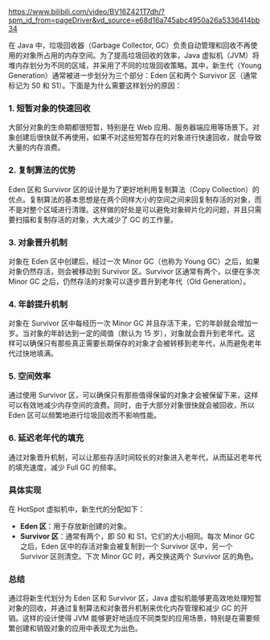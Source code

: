 https://www.bilibili.com/video/BV16Z421T7dh/?spm_id_from=pageDriver&vd_source=e68d16a745abc4950a26a5336414bb34
 

在 Java 中，垃圾回收器（Garbage Collector, GC）负责自动管理和回收不再使用的对象所占用的内存空间。为了提高垃圾回收的效率，Java 虚拟机（JVM）将堆内存划分为不同的区域，并采用了不同的垃圾回收策略。其中，新生代（Young Generation）通常被进一步划分为三个部分：Eden 区和两个 Survivor 区（通常标记为 S0 和 S1）。下面是为什么需要这样划分的原因：

### 1. 短暂对象的快速回收

大部分对象的生命期都很短暂，特别是在 Web 应用、服务器端应用等场景下。对象创建后很快就不再使用，如果不对这些短暂存在的对象进行快速回收，就会导致大量的内存浪费。

### 2. 复制算法的优势

Eden 区和 Survivor 区的设计是为了更好地利用复制算法（Copy Collection）的优点。复制算法的基本思想是在两个同样大小的空间之间来回复制存活的对象，而不是对整个区域进行清理。这样做的好处是可以避免对象碎片化的问题，并且只需要扫描和复制存活的对象，大大减少了 GC 的工作量。

### 3. 对象晋升机制

对象在 Eden 区中创建后，经过一次 Minor GC（也称为 Young GC）之后，如果对象仍然存活，则会被移动到 Survivor 区。Survivor 区通常有两个，以便在多次 Minor GC 之后，仍然存活的对象可以逐步晋升到老年代（Old Generation）。

### 4. 年龄提升机制

对象在 Survivor 区中每经历一次 Minor GC 并且存活下来，它的年龄就会增加一岁。当对象的年龄达到一定的阈值（默认为 15 岁），对象就会晋升到老年代。这样可以确保只有那些真正需要长期保存的对象才会被转移到老年代，从而避免老年代过快地填满。

### 5. 空间效率

通过使用 Survivor 区，可以确保只有那些值得保留的对象才会被保留下来，这样可以有效地减少内存空间的浪费。同时，由于大部分对象很快就会被回收，所以 Eden 区可以频繁地进行垃圾回收而不影响性能。

### 6. 延迟老年代的填充

通过对象晋升机制，可以让那些存活时间较长的对象进入老年代，从而延迟老年代的填充速度，减少 Full GC 的频率。

### 具体实现

在 HotSpot 虚拟机中，新生代的分配如下：

- **Eden 区**：用于存放新创建的对象。
- **Survivor 区**：通常有两个，即 S0 和 S1，它们的大小相同。每次 Minor GC 之后，Eden 区中的存活对象会被复制到一个 Survivor 区中，另一个 Survivor 区则清空。下次 Minor GC 时，再交换这两个 Survivor 区的角色。

### 总结

通过将新生代划分为 Eden 区和 Survivor 区，Java 虚拟机能够更高效地处理短暂对象的回收，并通过复制算法和对象晋升机制来优化内存管理和减少 GC 的开销。这样的设计使得 JVM 能够更好地适应不同类型的应用场景，特别是在需要频繁创建和销毁对象的应用中表现尤为出色。
